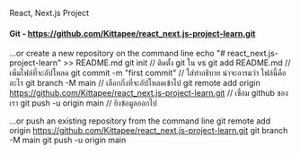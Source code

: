 React, Next.js Project

#### Git - https://github.com/Kittapee/react_next.js-project-learn.git

…or create a new repository on the command line
echo "# react_next.js-project-learn" >> README.md
git init // ติดตั้ง git ใน vs
git add README.md // เพิ่มไฟล์ที่จะอัปโหลด
git commit -m "first commit" // ใส่ทำอธิบาย น่าจะอารมว่า ไฟล์นี้คืออะไร
git branch -M main // เลือกกิ่งที่จะอัปโหลดเข้าไป
git remote add origin https://github.com/Kittapee/react_next.js-project-learn.git // เชื่อม github ของเรา
git push -u origin main // ยิงข้อมูลออกไป

…or push an existing repository from the command line
git remote add origin https://github.com/Kittapee/react_next.js-project-learn.git
git branch -M main
git push -u origin main

